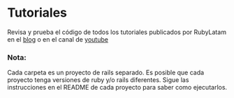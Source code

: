 # Tutoriales
Revisa y prueba el código de todos los tutoriales publicados por RubyLatam en el [blog](https://rubylatam.substack.com/) o en el canal de [youtube](https://www.youtube.com/@Ruby-Latam)

### Nota:

Cada carpeta es un proyecto de rails separado. Es posible que cada proyecto tenga versiones de ruby y/o rails diferentes. Sigue las instrucciones en el README de cada proyecto para saber como ejecutarlos.
